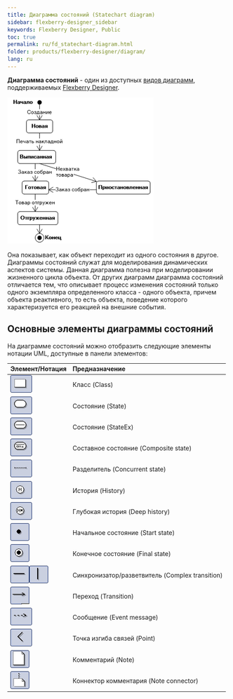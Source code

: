 ```yaml
---
title: Диаграмма состояний (Statechart diagram) 
sidebar: flexberry-designer_sidebar
keywords: Flexberry Designer, Public
toc: true
permalink: ru/fd_statechart-diagram.html
folder: products/flexberry-designer/diagram/
lang: ru
---
```


**Диаграмма состояний** - один из доступных [видов диаграмм](fd_editing-diagram.html), поддерживаемых [Flexberry Designer](fd_flexberry-designer.html).

![](/images/pages/products/flexberry-designer/diagram/statechart-diagram.png)

Она показывает, как объект переходит из одного состояния в другое. Диаграммы состояний служат для моделирования динамических аспектов системы. Данная диаграмма полезна при моделировании жизненного цикла объекта. 
От других диаграмм диаграмма состояний отличается тем, что описывает процесс изменения состояний только одного экземпляра определенного класса - одного объекта, причем объекта реактивного, то есть объекта, поведение которого характеризуется его реакцией на внешние события.

## Основные элементы диаграммы состояний

На диаграмме состояний можно отобразить следующие элементы нотации UML, доступные в панели элементов:

Элемент/Нотация | Предназначение
:-----------------------------------|:----------------------------------------------------------
![](/images/pages/products/flexberry-designer/diagram/instance.jpg) | Класс (Class)
![](/images/pages/products/flexberry-designer/diagram/state.jpg) | Состояние (State)
![](/images/pages/products/flexberry-designer/diagram/stateex.jpg) | Состояние (StateEx)
![](/images/pages/products/flexberry-designer/diagram/statecomposite.jpg) | Составное состояние (Composite state)
![](/images/pages/products/flexberry-designer/diagram/concstate.jpg) | Разделитель (Concurrent state)
![](/images/pages/products/flexberry-designer/diagram/history.jpg) | История (History)
![](/images/pages/products/flexberry-designer/diagram/historydeep.jpg) | Глубокая история (Deep history)
![](/images/pages/products/flexberry-designer/diagram/startstate.jpg) | Начальное состояние (Start state)
![](/images/pages/products/flexberry-designer/diagram/finalstate.jpg) | Конечное состояние (Final state)
![](/images/pages/products/flexberry-designer/diagram/complextransition.jpg)![](/images/pages/products/flexberry-designer/diagram/complextransition_ver.jpg) | Синхронизатор/разветвитель (Complex transition)
![](/images/pages/products/flexberry-designer/diagram/transition.jpg) | Переход (Transition)
![](/images/pages/products/flexberry-designer/diagram/eventmessage.jpg) | Сообщение (Event message)
![](/images/pages/products/flexberry-designer/diagram/corner.jpg) | Точка изгиба связей (Point)
![](/images/pages/products/flexberry-designer/diagram/note.jpg) | Комментарий (Note)
![](/images/pages/products/flexberry-designer/diagram/noteconn.jpg) | Коннектор комментария (Note connector)
